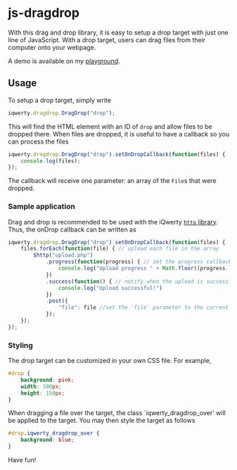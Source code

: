 # js-dragdrop

With this drag and drop library, it is easy to setup a drop target with just one line of JavaScript. With a drop target, users can drag files from their computer onto your webpage.

A demo is available on my [playground](http://www.michaelcheng.us/playground/lib-js/dragdrop/).

## Usage
To setup a drop target, simply write

```javascript
iqwerty.dragdrop.DragDrop("drop");
```

This will find the HTML element with an ID of `drop` and allow files to be dropped there. When files are dropped, it is useful to have a callback so you can process the files

```javascript
iqwerty.dragdrop.DragDrop("drop").setOnDropCallback(function(files) {
	console.log(files);
});
```

The callback will receive one parameter: an array of the `File`s that were dropped.

### Sample application
Drag and drop is recommended to be used with the iQwerty [`http` library](https://github.com/mlcheng/js-http). Thus, the onDrop callback can be written as

```javascript
iqwerty.dragdrop.DragDrop("drop").setOnDropCallback(function(files) {
	files.forEach(function(file) { // upload each file in the array
		$http("upload.php")
			.progress(function(progress) { // set the progress callback
				console.log("Upload progress " + Math.floor((progress.loaded/progress.total)*100) + "%");
			})
			.success(function() { // notify when the upload is successful
				console.log("Upload successful!")
			})
			.post({
				"file": file //set the 'file' parameter to the current file and POST it to the server
			});
	});
});
```

### Styling
The drop target can be customized in your own CSS file. For example,

```css
#drop {
	background: pink;
	width: 300px;
	height: 150px;
}
```

When dragging a file over the target, the class `iqwerty_dragdrop_over' will be applied to the target. You may then style the target as follows

```css
#drop.iqwerty_dragdrop_over {
	background: blue;
}
```

Have fun!
